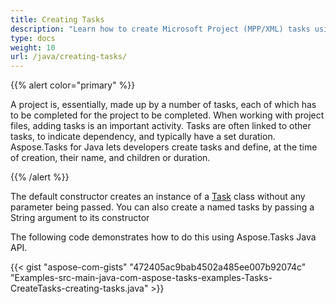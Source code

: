 ```yaml
---
title: Creating Tasks
description: "Learn how to create Microsoft Project (MPP/XML) tasks using Aspose.Tasks for Java."
type: docs
weight: 10
url: /java/creating-tasks/
---
```


{{% alert color="primary" %}} 

A project is, essentially, made up by a number of tasks, each of which has to be completed for the project to be completed. When working with project files, adding tasks is an important activity. Tasks are often linked to other tasks, to indicate dependency, and typically have a set duration. Aspose.Tasks for Java lets developers create tasks and define, at the time of creation, their name, and children or duration.

{{% /alert %}} 

The default constructor creates an instance of a [Task](https://apireference.aspose.com/tasks/java/com.aspose.tasks/task/) class without any parameter being passed. You can also create a named tasks by passing a String argument to its constructor

The following code demonstrates how to do this using Aspose.Tasks Java API.

{{< gist "aspose-com-gists" "472405ac9bab4502a485ee007b92074c" "Examples-src-main-java-com-aspose-tasks-examples-Tasks-CreateTasks-creating-tasks.java" >}}
